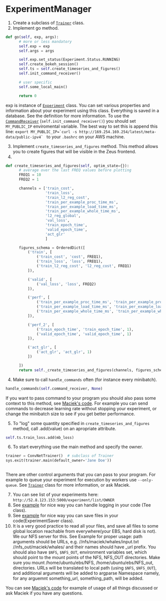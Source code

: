 # ExperimentManager

1. Create a subclass of [`Trainer`](https://github.com/codilime/ml_lib/blob/master/ExperimentManagement/trainer.py) class.
2. Implement go method.
  ```python
  def go(self, exp, args):
        # more or less mandatory
        self.exp = exp
        self.args = args

        self.exp.set_status(Experiment.Status.RUNNING)
        self.create_bokeh_session()
        self.ts = self.create_timeseries_and_figures()
        self.init_command_receiver()

        # user specific
        self.some_local_main()

        return 0
  ```
  exp is instance of [`Experiment`](https://github.com/codilime/ml_lib/blob/master/ExperimentManagement/mongo_resources.py) class. You can set various properties and information about your experiment using this class. Everything is saved in a database. See the definition for more information.
  To use the [`CommandReceiver`](https://github.com/codilime/ml_lib/blob/master/TheanoLib/training_utils.py) (`self.init_command_receiver()`) you should set `MY_PUBLIC_IP` enviromental variable. The best way to set this is append this line:
  ```export MY_PUBLIC_IP=`curl -s http://169.254.169.254/latest/meta-data/public-ipv4` ``` 
  to your `.bashrc` on your AWS machine.
  
3. Implement `create_timeseries_and_figures` method. This method allows you to create figures that will be visible in the Zeus frontend.
4. 
  ```python
  def create_timeseries_and_figures(self, optim_state={}):
        # average over the last FREQ values before plotting
        FREQ1 = 10
        FREQ2 = 1

        channels = ['train_cost',
                    'train_loss',
                    'train_l2_reg_cost',
                    'train_per_example_proc_time_ms',
                    'train_per_example_load_time_ms',
                    'train_per_example_whole_time_ms',
                    'l2_reg_global',
                    'val_loss',
                    'train_epoch_time',
                    'valid_epoch_time',
                    'act_glr'
                    ]

        figures_schema = OrderedDict([
            ('train', [
                ('train_cost', 'cost', FREQ1),
                ('train_loss', 'loss', FREQ1),
                ('train_l2_reg_cost', 'l2_reg_cost', FREQ1)
            ]),

            ('valid', [
                ('val_loss', 'loss', FREQ2)
            ]),

            ('perf', [
                ('train_per_example_proc_time_ms', 'train_per_example_proc_ms', FREQ1),
                ('train_per_example_load_time_ms', 'train_per_example_load_ms', FREQ1),
                ('train_per_example_whole_time_ms', 'train_per_example_whole_ms', FREQ1)
            ]),

            ('perf_2', [
                ('train_epoch_time', 'train_epoch_time', 1),
                ('valid_epoch_time', 'valid_epoch_time', 1)
            ]),

            ('act_glr', [
                ('act_glr', 'act_glr', 1)
            ])

        ])
        return self._create_timeseries_and_figures(channels, figures_schema)
  ```
4. Make sure to call `handle_commands` often (for instance every minibatch).
  ```python
  handle_commands(self.command_receiver, None)
  ```
  If you want to pass command to your program you should also pass some context to this method, see [Maciek's code](https://github.com/codilime/deeplearning/blob/whales/whales/main.py). For example you can send commands to decrease learning rate without stopping your experiment, or change the minibatch size to see if you get better performance.
  
5. To "log" some quantity specified in `create_timeseries_and_figures` method, call .add(value) on an apropriate attribute.
  ```python
  self.ts.train_loss.add(mb_loss)
  ```
  
6. To start everything use the main method and specify the owner.
  ```python
  trainer = ConvNetTrainer()  # subclass of Trainer
  sys.exit(trainer.main(default_owner='Jane Doe'))
    
  ```
There are other control arguments that you can pass to your program. For example to queue your experiment for execution by workers use `--only-queue`. See [`Trainer`](https://github.com/codilime/ml_lib/blob/master/ExperimentManagement/trainer.py) class for more information, or ask Maciek.

7. You can see list of your experiments here: `http://52.8.123.153:5000/experiment/list/OWNER`
8. See [example](https://github.com/codilime/deeplearning/blob/whales/whales/main.py) for nice way you can handle logging in your code (Tee class).
9. See [example](https://github.com/codilime/deeplearning/blob/whales/whales/main.py) for nice way you can save files in your code(ExperimentSaver class).
10. It is a very good practice to read all your files, and save all files to some global location reachable from everywhere(your EBS, hard disk is not). We our NFS server for this. See Example for proper usage:
 path arguments should be URLs, e.g. //nfs/maciek/whales/input.txt //nfs_out/maciek/whales/ and their names should have _url prefix. You should also have `$NFS`, `$NFS_OUT`, environment variables set, which should point to the mount points of the NFS, NFS_OUT directories. Make sure you mount /home/ubuntu/ebs/NFS, /home/ubuntu/ebs/NFS_out, directories. URLs will be translated to local path (using `$NFS`, `$NFS_OUT`), and additional arguments will be added to argparse Namespace namely, for any arguemnt something_url, something_path, will be added.

You can see [Maciek's code](https://github.com/codilime/deeplearning/blob/whales/whales/main.py) for example of usage of all things discussed or ask Maciek if you have any questions.

